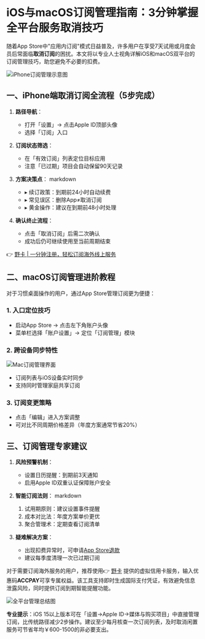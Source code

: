 # iOS与macOS订阅管理指南：3分钟掌握全平台服务取消技巧

随着App Store中"应用内订阅"模式日益普及，许多用户在享受7天试用或月度会员后常面临**取消订阅**的困扰。本文将以专业人士视角详解iOS和macOS双平台的订阅管理技巧，助您避免不必要的扣费。

![iPhone订阅管理示意图](https://bbtdd.com/wp-content/uploads/img/330368289326414.webp)

## 一、iPhone端取消订阅全流程（5步完成）
1. **路径导航**：
   - 打开「设置」→ 点击Apple ID顶部头像
   - 选择「订阅」入口

2. **订阅状态筛选**：
   - 在「有效订阅」列表定位目标应用
   - 注意「已过期」项目会自动保留90天记录

3. **方案决策点**：
   markdown
   - ▸ 续订政策：到期前24小时自动续费
   - ▸ 常见误区：删除App≠取消订阅
   - ▸ 黄金操作：建议在到期前48小时处理
   

4. **确认终止流程**：
   - 点击「取消订阅」后需二次确认
   - 成功后仍可继续使用至当前周期结束

👉 [野卡 | 一分钟注册，轻松订阅海外线上服务](https://bbtdd.com/yeka)

## 二、macOS订阅管理进阶教程
对于习惯桌面操作的用户，通过App Store管理订阅更为便捷：

### 1. 入口定位技巧
   - 启动App Store → 点击左下角账户头像
   - 菜单栏选择「账户设置」→ 定位「订阅管理」模块

### 2. 跨设备同步特性
   ![Mac订阅管理界面](https://bbtdd.com/wp-content/uploads/img/151772253268.webp)
   - 订阅列表与iOS设备实时同步
   - 支持同时管理家庭共享订阅

### 3. 订阅变更策略
   - 点击「编辑」进入方案调整
   - 可对比不同周期价格差异（年度方案通常节省20%）

## 三、订阅管理专家建议
1. **风险预警机制**：
   - 设置日历提醒：到期前3天通知
   - 启用Apple ID双重认证保障账户安全

2. **智能订阅法则**：
   markdown
   1. 试用期原则：建议设置事件提醒
   2. 成本对比法：年度方案单价更优
   3. 聚合管理术：定期查看订阅清单
   

3. **疑难解决方案**：
   - 出现扣费异常时，可申请[App Store退款](https://support.apple.com/zh-cn/HT204084)
   - 建议每季度清理一次已过期订阅

对于需要订阅海外服务的用户，推荐使用👉 [野卡](https://bbtdd.com/yeka) 提供的虚拟信用卡服务，输入优惠码**ACCPAY**可享专属权益。该工具支持即时生成国际支付凭证，有效避免信息泄露风险，同时提供订阅到期智能提醒功能。

![全平台管理总结图](https://bbtdd.com/wp-content/uploads/img/463517465434.webp)

**专业提示**：iOS 15以上版本可在「设置→Apple ID→媒体与购买项目」中直接管理订阅，比传统路径减少2步操作。建议至少每月核查一次订阅列表，及时取消闲置服务可节省年均￥600-1500的非必要支出。
